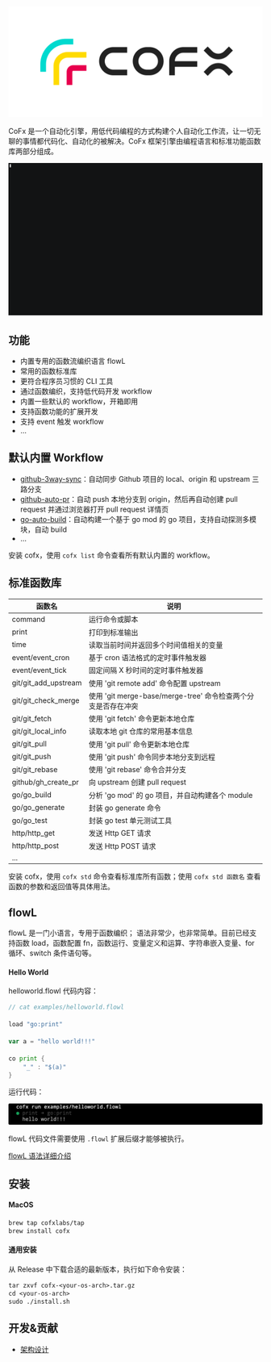 <img src="./docs/assets/logo.png" style="zoom:80%;" />

CoFx 是一个自动化引擎，用低代码编程的方式构建个人自动化工作流，让一切无聊的事情都代码化、自动化的被解决。CoFx 框架引擎由编程语言和标准功能函数库两部分组成。

![](./docs/assets/demo.gif)

## 功能
* 内置专用的函数流编织语言 flowL
* 常用的函数标准库
* 更符合程序员习惯的 CLI 工具
* 通过函数编织，支持低代码开发 workflow 
* 内置一些默认的 workflow，开箱即用
* 支持函数功能的扩展开发
* 支持 event 触发 workflow 
* ...

## 默认内置 Workflow 
* [github-3way-sync](docs/github_3way_sync.zh_CN.md)：自动同步 Github 项目的 local、origin 和 upstream 三路分支
* [github-auto-pr](docs/github_auto_pr.zh_CN.md)：自动 push 本地分支到 origin，然后再自动创建 pull request 并通过浏览器打开 pull request 详情页
* [go-auto-build](docs/go_auto_build.zh_CN.md)：自动构建一个基于 go mod 的 go 项目，支持自动探测多模块，自动 build
* ...

安装 cofx，使用 `cofx list` 命令查看所有默认内置的 workflow。

## 标准函数库
| 函数名               | 说明                                                         |
| -------------------- | ------------------------------------------------------------ |
| command              | 运行命令或脚本                                               |
| print                | 打印到标准输出                                               |
| time                 | 读取当前时间并返回多个时间值相关的变量                       |
| event/event_cron     | 基于 cron 语法格式的定时事件触发器                           |
| event/event_tick     | 固定间隔 X 秒时间的定时事件触发器                            |
| git/git_add_upstream | 使用 'git remote add' 命令配置 upstream                      |
| git/git_check_merge  | 使用 'git merge-base/merge-tree' 命令检查两个分支是否存在冲突 |
| git/git_fetch        | 使用 'git fetch' 命令更新本地仓库                            |
| git/git_local_info   | 读取本地 git 仓库的常用基本信息                              |
| git/git_pull         | 使用 'git pull' 命令更新本地仓库                             |
| git/git_push         | 使用 'git push' 命令同步本地分支到远程                       |
| git/git_rebase       | 使用 'git rebase' 命令合并分支                               |
| github/gh_create_pr  | 向 upstream 创建 pull request                                |
| go/go_build          | 分析 'go mod' 的 go 项目，并自动构建各个 module              |
| go/go_generate       | 封装 go generate 命令                                        |
| go/go_test           | 封装 go test 单元测试工具                                    |
| http/http_get        | 发送 Http GET 请求                                           |
| http/http_post       | 发送 Http POST 请求                                          |
| ...                  |                                                              |

安装 cofx，使用 `cofx std` 命令查看标准库所有函数；使用 `cofx std 函数名` 查看函数的参数和返回值等具体用法。

## flowL
flowL 是一门小语言，专用于函数编织； 语法非常少，也非常简单。目前已经支持函数 load，函数配置 fn，函数运行、变量定义和运算、字符串嵌入变量、for 循环、switch 条件语句等。

#### Hello World
helloworld.flowl 代码内容：
```go
// cat examples/helloworld.flowl

load "go:print"

var a = "hello world!!!"

co print {
    "_" : "$(a)"
}
```

运行代码：

![](./docs/assets/hello.png)

flowL 代码文件需要使用 `.flowl` 扩展后缀才能够被执行。

[flowL 语法详细介绍](docs/flowl_guide.zh_CN.md)

## 安装
#### MacOS 

```
brew tap cofxlabs/tap
brew install cofx
```

#### 通用安装
从 Release 中下载合适的最新版本，执行如下命令安装：

```
tar zxvf cofx-<your-os-arch>.tar.gz
cd <your-os-arch>
sudo ./install.sh
```

## 开发&贡献
* [架构设计](docs/arch.zh_CN.md)